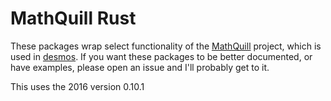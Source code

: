 # MathQuill Rust
These packages wrap select functionality of the [MathQuill](http://mathquill.com/) project, which is used in [desmos](https://www.desmos.com/calculator).
If you want these packages to be better documented, or have examples, please open an issue and I'll probably get to it.

This uses the 2016 version 0.10.1
<!-- TODO: maybe look at compiling latest version? Tools for building docs + packages of latest version? -->
<!-- https://engineering.desmos.com/articles/press-a-key-in-the-calculator/ -->
